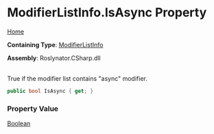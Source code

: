 # ModifierListInfo\.IsAsync Property

[Home](../../../../../README.md)

**Containing Type**: [ModifierListInfo](../README.md)

**Assembly**: Roslynator\.CSharp\.dll

\
True if the modifier list contains "async" modifier\.

```csharp
public bool IsAsync { get; }
```

### Property Value

[Boolean](https://docs.microsoft.com/en-us/dotnet/api/system.boolean)

